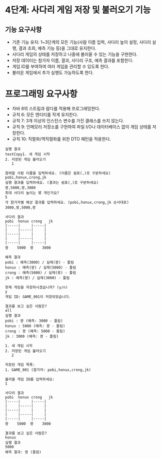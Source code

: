# 4단계: 사다리 게임 저장 및 불러오기 기능
## 기능 요구사항

- 기존 기능 유지: 1~3단계의 모든 기능(사람 이름 입력, 사다리 높이 설정, 사다리 실행, 결과 조회, 예측 기능 등)을 그대로 유지한다.
- 사다리 게임의 상태를 저장하고 나중에 불러올 수 있는 기능을 구현한다.
- 저장 데이터는 참가자 이름, 결과, 사다리 구조, 예측 결과를 포함한다.
- 게임 ID를 부여하여 여러 게임을 관리할 수 있도록 한다.
- 불러온 게임에서 추가 실행도 가능하도록 한다.

# 프로그래밍 요구사항

- 자바 8의 스트림과 람다를 적용해 프로그래밍한다.
- 규칙 6: 모든 엔티티를 작게 유지한다.
- 규칙 7: 3개 이상의 인스턴스 변수를 가진 클래스를 쓰지 않는다.
- 규칙 9: 인메모리 저장소를 구현하여 파일 I/O나 데이터베이스 없이 게임 상태를 저장한다.
- 규칙 10: 직렬화/역직렬화를 위한 DTO 패턴을 적용한다.

```text
실행 결과
textCopy1. 새 게임 시작
2. 저장된 게임 불러오기
   1

참여할 사람 이름을 입력하세요. (이름은 쉼표(,)로 구분하세요)
pobi,honux,crong,jk
실행 결과를 입력하세요. (결과는 쉼표(,)로 구분하세요)
꽝,5000,꽝,3000
최대 사다리 높이는 몇 개인가요?
5
각 참가자별 예상 결과를 입력하세요. (pobi,honux,crong,jk 순서대로)
3000,꽝,5000,꽝

사다리 결과
pobi  honux crong   jk
|-----|     |-----|
|     |-----|     |
|-----|     |     |
|     |-----|     |
|-----|     |-----|
꽝    5000  꽝    3000

예측 결과
pobi : 예측(3000) / 실제(꽝) - 틀림
honux : 예측(꽝) / 실제(5000) - 틀림
crong : 예측(5000) / 실제(꽝) - 틀림
jk : 예측(꽝) / 실제(3000) - 틀림

현재 게임을 저장하시겠습니까? (y/n)
y
게임 ID: GAME_001이 저장되었습니다.

결과를 보고 싶은 사람은?
all
실행 결과
pobi : 꽝 (예측: 3000 - 틀림)
honux : 5000 (예측: 꽝 - 틀림)
crong : 꽝 (예측: 5000 - 틀림)
jk : 3000 (예측: 꽝 - 틀림)

1. 새 게임 시작
2. 저장된 게임 불러오기
   2

저장된 게임 목록:
1. GAME_001 (참가자: pobi,honux,crong,jk)

불러올 게임 ID를 입력하세요:
1

사다리 결과
pobi  honux crong   jk
|-----|     |-----|
|     |-----|     |
|-----|     |     |
|     |-----|     |
|-----|     |-----|
꽝    5000  꽝    3000

결과를 보고 싶은 사람은?
honux
실행 결과
5000
예측 결과: 꽝 (틀림)
```
